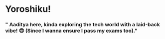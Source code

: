 # Yoroshiku!

### " Aaditya here, kinda exploring the tech world with a laid-back vibe! 😎 (Since I wanna ensure I pass my exams too)."


